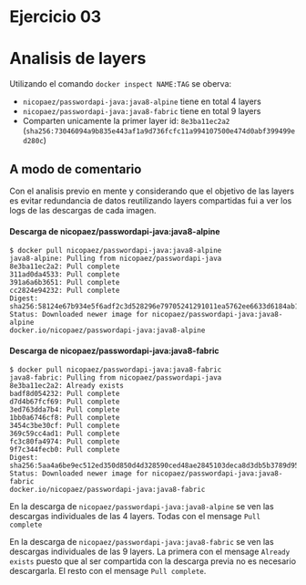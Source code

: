 # Ejercicio 03
# Analisis de layers
Utilizando el comando `docker inspect NAME:TAG` se oberva:

- `nicopaez/passwordapi-java:java8-alpine` tiene en total 4 layers
- `nicopaez/passwordapi-java:java8-fabric` tiene en total 9 layers
- Comparten unicamente la primer layer id: `8e3ba11ec2a2` (`sha256:73046094a9b835e443af1a9d736fcfc11a994107500e474d0abf399499ed280c`)


## A modo de comentario
Con el analisis previo en mente y considerando que el objetivo de las layers es evitar redundancia de datos reutilizando layers compartidas fui a ver los logs de las descargas de cada imagen.



#### Descarga de nicopaez/passwordapi-java:java8-alpine
```
$ docker pull nicopaez/passwordapi-java:java8-alpine
java8-alpine: Pulling from nicopaez/passwordapi-java
8e3ba11ec2a2: Pull complete 
311ad0da4533: Pull complete 
391a6a6b3651: Pull complete 
cc2824e94232: Pull complete 
Digest: sha256:58124e67b934e5f6adf2c3d528296e79705241291011ea5762ee6633d6184ab1
Status: Downloaded newer image for nicopaez/passwordapi-java:java8-alpine
docker.io/nicopaez/passwordapi-java:java8-alpine
```

#### Descarga de nicopaez/passwordapi-java:java8-fabric
```
$ docker pull nicopaez/passwordapi-java:java8-fabric
java8-fabric: Pulling from nicopaez/passwordapi-java
8e3ba11ec2a2: Already exists 
badf8d054232: Pull complete 
d7d4b67fcf69: Pull complete 
3ed763dda7b4: Pull complete 
1bb0a6746cf8: Pull complete 
3454c3be30cf: Pull complete 
369c59cc4ad1: Pull complete 
fc3c80fa4974: Pull complete 
9f7c344fecb0: Pull complete 
Digest: sha256:5aa4a6be9ec512ed350d850d4d328590ced48ae2845103deca8d3db5b3789d95
Status: Downloaded newer image for nicopaez/passwordapi-java:java8-fabric
docker.io/nicopaez/passwordapi-java:java8-fabric
```

En la descarga de `nicopaez/passwordapi-java:java8-alpine` se ven las descargas individuales de las 4 layers. Todas con el mensage `Pull complete`

En la descarga de `nicopaez/passwordapi-java:java8-fabric` se ven las descargas individuales de las 9 layers. La primera con el mensage `Already exists` puesto que al ser compartida con la descarga previa no es necesario descargarla. El resto con el mensage `Pull complete`.
